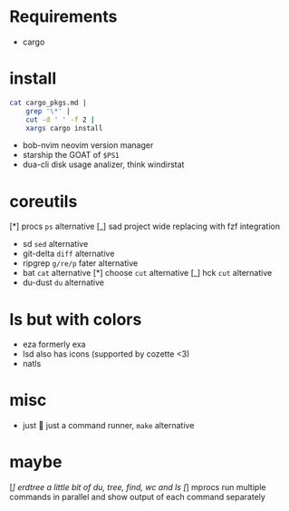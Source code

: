 # Requirements

- cargo


# install


```sh
cat cargo_pkgs.md |
    grep '\*' |
    cut -d ' ' -f 2 |
    xargs cargo install
```



* bob-nvim
    neovim version manager
* starship
    the GOAT of `$PS1`
* dua-cli
    disk usage analizer, think windirstat



# coreutils

[*] procs
    `ps` alternative
[_] sad
    project wide replacing with fzf integration
* sd
    `sed` alternative
* git-delta
    `diff` alternative
* ripgrep
    `g/re/p` fater alternative
* bat
    `cat` alternative
[*] choose
    `cut` alternative
[_] hck
    `cut` alternative
* du-dust
    `du` alternative



# ls but with colors

* eza
    formerly exa
* lsd
    also has icons (supported by cozette <3)
* natls

# misc

* just
    🚀 just a command runner, `make` alternative

# maybe

[_] erdtree
    a little bit of du, tree, find, wc and ls
[_] mprocs
    run multiple commands in parallel and show output of each command separately

